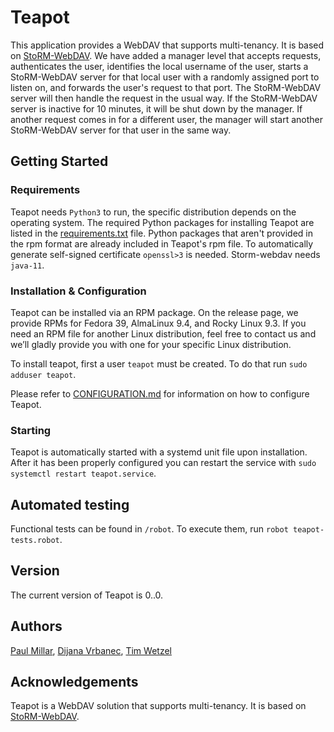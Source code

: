 # Teapot

This application provides a WebDAV that supports multi-tenancy. It is based on
[StoRM-WebDAV](https://github.com/italiangrid/storm-webdav). We have added a
manager level that accepts requests, authenticates the user, identifies the
local username of the user, starts a StoRM-WebDAV server for that local user
with a randomly assigned port to listen on, and forwards the user's request to
that port. The StoRM-WebDAV server will then handle the request in the usual
way. If the StoRM-WebDAV server is inactive for 10 minutes, it will be shut down
by the manager. If another request comes in for a different user, the manager
will start another StoRM-WebDAV server for that user in the same way.

## Getting Started

### Requirements

Teapot needs `Python3` to run, the specific distribution depends on the operating system.
The required Python packages for installing Teapot are listed in the [requirements.txt](https://github.com/interTwin-eu/teapot/blob/main/requirements.txt)
file. Python packages that aren't provided in the rpm format are already included in Teapot's rpm file.
To automatically generate self-signed certificate `openssl>3` is needed. Storm-webdav needs `java-11`.

### Installation & Configuration

Teapot can be installed via an RPM package. On the release page, we provide RPMs for Fedora 39,
AlmaLinux 9.4, and Rocky Linux 9.3. If you need an RPM file for another Linux distribution,
feel free to contact us and we’ll gladly provide you with one for your specific Linux distribution.

To install teapot, first a user `teapot` must be created. To do that run `sudo adduser teapot`.

Please refer to [CONFIGURATION.md](https://github.com/interTwin-eu/teapot/blob/main/CONFIGURATION.md) for information on
how to configure Teapot.

### Starting

Teapot is automatically started with a systemd unit file upon installation. After it has been properly
configured you can restart the service with `sudo systemctl restart teapot.service`.

## Automated testing

Functional tests can be found in `/robot`. To execute them, run `robot teapot-tests.robot`.

## Version

The current version of Teapot is 0..0.

## Authors

[Paul Millar](mailto:paul.millar@desy.de),
[Dijana Vrbanec](mailto:dijana.vrbanec@desy.de),
[Tim Wetzel](mailto:tim.wetzel@desy.de)

## Acknowledgements

Teapot is a WebDAV solution that supports multi-tenancy. It is based on
[StoRM-WebDAV](https://github.com/italiangrid/storm-webdav).
